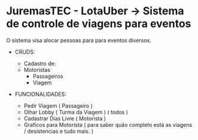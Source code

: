 # JuremasTEC - LotaUber  -> Sistema de controle de viagens para eventos
O sistema visa alocar pessoas para para eventos diversos.

- CRUDS:
    - Cadastro de:
	- Motoristas
        - Passageiros
        - Viagem
        
- FUNCIONALIDADES:
    - Pedir Viagem ( Passageiro )
    - Olhar Lobby ( Turma da Viagem ) ( todos )
    - Cadastrar Dias Livre ( Motorista ) 
    - Graficos para Motorista ( para saber quão completo está as viagens  / desistencias e tudo mais. )
